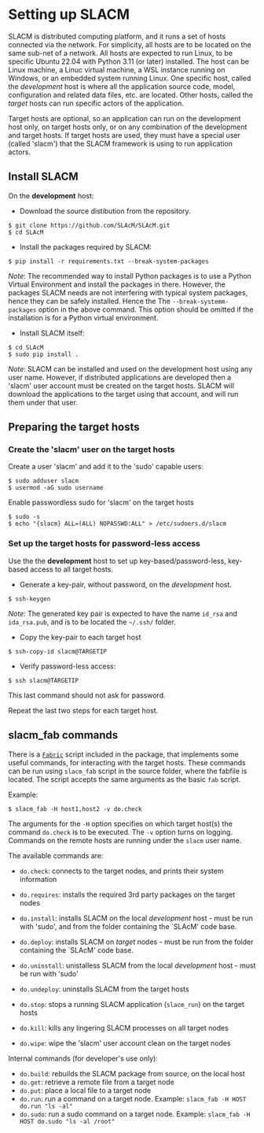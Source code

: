 # Setting up SLACM

SLACM is distributed computing platform, and it runs a set of hosts connected via the network. For simplicity, all hosts are to be
located on the same sub-net of a network. All hosts are expected to run Linux, to be specific Ubuntu 22.04  with Python 3.11 (or later) installed. 
The host can be Linux machine, a Linuc virtual machine, a WSL instance running on Windows, or an embedded system running Linux. 
One specific host, called the _development_ host is where all the application source code, model, configuration  and related data files, etc.
are located. Other hosts, called the _target_ hosts can run specific actors of the application. 

Target hosts are optional, so an application can run on the development host only, on target hosts only, or on any combination 
of the development and target hosts. If target hosts are used, they must have a special user (called 'slacm') that the SLACM 
framework is using to run application actors.

## Install SLACM

On the **development** host: 

- Download the source distibution from the repository. 
```
$ git clone https://github.com/SLAcM/SLAcM.git
$ cd SLAcM
```
- Install the packages required by SLACM:
```
$ pip install -r requirements.txt --break-system-packages
```
*Note*: The recommended way to install Python packages is to use a Python Virtual Environment and install the packages in there. 
However, the packages SLACM needs are not interfering with typical system packages, hence they can be safely installed. Hence the 
The  `--break-systemm-packages` option in the above command. This option should be omitted if the installation is for a Python virtual 
environment.

- Install SLACM itself:
```
$ cd SLAcM
$ sudo pip install .
```
*Note*: SLACM can be installed and used on the development host using any user name. However, if distributed applications are developed
then a 'slacm' user account must be created on the target hosts. SLACM will download the applications to the target using that account, and will
run them under that user. 

## Preparing the target hosts

### Create the 'slacm' user on the target hosts

Create a user 'slacm' and add it to the 'sudo' capable users:
```
$ sudo adduser slacm
$ usermod -aG sudo username
```
Enable passwordless sudo for 'slacm' on the target hosts

```
$ sudo -s
$ echo "{slacm} ALL=(ALL) NOPASSWD:ALL" > /etc/sudoers.d/slacm
```

### Set up the target hosts for password-less access 

Use the the **development** host to set up key-based/password-less, key-based access to all target hosts. 

- Generate a key-pair, without password, on the _development_ host. 

```
$ ssh-keygen
```
*Note:* The generated key pair is expected to have the name `id_rsa` and `ida_rsa.pub`, and is to be located the 
`~/.ssh/` folder. 

- Copy the key-pair to each target host
```
$ ssh-copy-id slacm@TARGETIP
```
- Verify password-less access:
```
$ ssh slacm@TARGETIP
```
This last command should not ask for password.

Repeat the last two steps for each target host. 


## slacm_fab commands

There is a [`Fabric`](https://www.fabfile.org) script included in the package, that implements some useful commands, for interacting with the target hosts. These commands can be run using `slacm_fab` script in the source folder, where the fabfile is located. The script accepts the same arguments as the basic `fab` script. 

Example:

```
$ slacm_fab -H host1,host2 -v do.check
```
The arguments for the `-H` option specifies on which target host(s) the command `do.check` is to be executed. The `-v` option turns on logging.  
Commands on the remote hosts are running under the `slacm` user name. 

 The available commands are:
 - `do.check`: connects to the target nodes, and prints their system information
 - `do.requires`: installs the required 3rd party packages on the target nodes
 - `do.install`: installs SLACM on the local *development* host - must be run with 'sudo', and from the folder containing the `SLAcM' code base.
 - `do.deploy`: installs SLACM on *target* nodes - must be run from the folder containing the `SLAcM' code base.
 - `do.uninstall`: unistalless SLACM from the local *development* host - must be run with 'sudo'
 - `do.undeploy`: uninstalls SLACM from the target hosts
 
 - `do.stop`: stops a running SLACM application (`slacm_run`) on the target hosts
 - `do.kill`: kills any lingering SLACM processes on all target nodes
 - `do.wipe`: wipe the 'slacm' user account clean on the target nodes

  Internal commands (for developer's use only):
 - `do.build`: rebuilds the SLACM package from source, on the local host 
 - `do.get`: retrieve a remote file from a target node
 - `do.put`: place a local file to a target node
 - `do.run`: run a command on a target node. Example: `slacm_fab -H HOST do.run "ls -al"`
 - `do.sudo`: run a sudo command on a target node. Example: `slacm_fab -H HOST do.sudo "ls -al /root"`

 